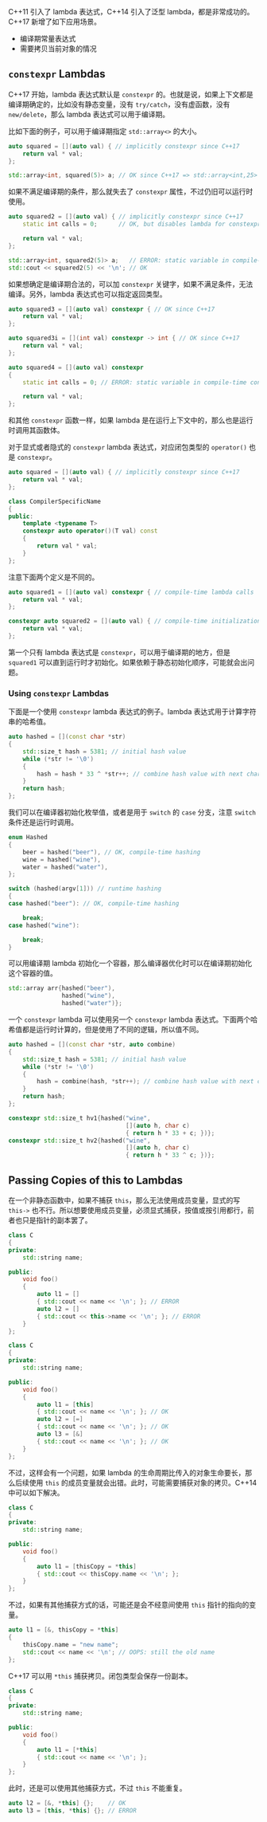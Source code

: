 C++11 引入了 lambda 表达式，C++14 引入了泛型 lambda，都是非常成功的。C++17 新增了如下应用场景。

* 编译期常量表达式
* 需要拷贝当前对象的情况

## `constexpr` Lambdas
C++17 开始，lambda 表达式默认是 `constexpr` 的。也就是说，如果上下文都是编译期确定的，比如没有静态变量，没有 `try/catch`，没有虚函数，没有 `new/delete`，那么 lambda 表达式可以用于编译期。

比如下面的例子，可以用于编译期指定 `std::array<>` 的大小。
```cpp
auto squared = [](auto val) { // implicitly constexpr since C++17
    return val * val;
};

std::array<int, squared(5)> a; // OK since C++17 => std::array<int,25>
```
如果不满足编译期的条件，那么就失去了 `constexpr` 属性，不过仍旧可以运行时使用。
```cpp
auto squared2 = [](auto val) { // implicitly constexpr since C++17
    static int calls = 0;      // OK, but disables lambda for constexpr contexts

    return val * val;
};

std::array<int, squared2(5)> a;   // ERROR: static variable in compile-time context
std::cout << squared2(5) << '\n'; // OK
```
如果想确定是编译期合法的，可以加 `constexpr` 关键字，如果不满足条件，无法编译。另外，lambda 表达式也可以指定返回类型。
```cpp
auto squared3 = [](auto val) constexpr { // OK since C++17
    return val * val;
};

auto squared3i = [](int val) constexpr -> int { // OK since C++17
    return val * val;
};

auto squared4 = [](auto val) constexpr
{
    static int calls = 0; // ERROR: static variable in compile-time context

    return val * val;
};
```
和其他 `constexpr` 函数一样，如果 lambda 是在运行上下文中的，那么也是运行时调用其函数体。

对于显式或者隐式的 `constexpr` lambda 表达式，对应闭包类型的 `operator()` 也是 `constexpr`。
```cpp
auto squared = [](auto val) { // implicitly constexpr since C++17
    return val * val;
};

class CompilerSpecificName
{
public:
    template <typename T>
    constexpr auto operator()(T val) const
    {
        return val * val;
    }
};
```
注意下面两个定义是不同的。
```cpp
auto squared1 = [](auto val) constexpr { // compile-time lambda calls
    return val * val;
};

constexpr auto squared2 = [](auto val) { // compile-time initialization
    return val * val;
};
```
第一个只有 lambda 表达式是 `constexpr`，可以用于编译期的地方，但是 `squared1` 可以直到运行时才初始化。如果依赖于静态初始化顺序，可能就会出问题。

### Using `constexpr` Lambdas
下面是一个使用 `constexpr` lambda 表达式的例子。lambda 表达式用于计算字符串的哈希值。
```cpp
auto hashed = [](const char *str)
{
    std::size_t hash = 5381; // initial hash value
    while (*str != '\0')
    {
        hash = hash * 33 ^ *str++; // combine hash value with next character
    }
    return hash;
};
```
我们可以在编译器初始化枚举值，或者是用于 `switch` 的 `case` 分支，注意 `switch` 条件还是运行时调用。
```cpp
enum Hashed
{
    beer = hashed("beer"), // OK, compile-time hashing
    wine = hashed("wine"),
    water = hashed("water"),
};

switch (hashed(argv[1])) // runtime hashing
{
case hashed("beer"): // OK, compile-time hashing

    break;
case hashed("wine"):

    break;
}
```
可以用编译期 lambda 初始化一个容器，那么编译器优化时可以在编译期初始化这个容器的值。
```cpp
std::array arr{hashed("beer"),
               hashed("wine"),
               hashed("water")};
```
一个 `constexpr` lambda 可以使用另一个 `constexpr` lambda 表达式。下面两个哈希值都是运行时计算的，但是使用了不同的逻辑，所以值不同。
```cpp
auto hashed = [](const char *str, auto combine)
{
    std::size_t hash = 5381; // initial hash value
    while (*str != '\0')
    {
        hash = combine(hash, *str++); // combine hash value with next character
    }
    return hash;
};

constexpr std::size_t hv1{hashed("wine",
                                 [](auto h, char c)
                                 { return h * 33 + c; })};
constexpr std::size_t hv2{hashed("wine",
                                 [](auto h, char c)
                                 { return h * 33 ^ c; })};
```

## Passing Copies of this to Lambdas
在一个非静态函数中，如果不捕获 `this`，那么无法使用成员变量，显式的写 `this->` 也不行。所以想要使用成员变量，必须显式捕获，按值或按引用都行，前者也只是指针的副本罢了。
```cpp
class C
{
private:
    std::string name;

public:
    void foo()
    {
        auto l1 = []
        { std::cout << name << '\n'; }; // ERROR
        auto l2 = []
        { std::cout << this->name << '\n'; }; // ERROR
    }
};

class C
{
private:
    std::string name;

public:
    void foo()
    {
        auto l1 = [this]
        { std::cout << name << '\n'; }; // OK
        auto l2 = [=]
        { std::cout << name << '\n'; }; // OK
        auto l3 = [&]
        { std::cout << name << '\n'; }; // OK
    }
};
```
不过，这样会有一个问题，如果 lambda 的生命周期比传入的对象生命要长，那么后续使用 `this` 的成员变量就会出错。此时，可能需要捕获对象的拷贝。C++14 中可以如下解决。
```cpp
class C
{
private:
    std::string name;

public:
    void foo()
    {
        auto l1 = [thisCopy = *this]
        { std::cout << thisCopy.name << '\n'; };
    }
};
```
不过，如果有其他捕获方式的话，可能还是会不经意间使用 `this` 指针的指向的变量。
```cpp
auto l1 = [&, thisCopy = *this]
{
    thisCopy.name = "new name";
    std::cout << name << '\n'; // OOPS: still the old name
};
```
C++17 可以用 `*this` 捕获拷贝。闭包类型会保存一份副本。
```cpp
class C
{
private:
    std::string name;

public:
    void foo()
    {
        auto l1 = [*this]
        { std::cout << name << '\n'; };
    }
};
```
此时，还是可以使用其他捕获方式，不过 `this` 不能重复。
```cpp
auto l2 = [&, *this] {};    // OK
auto l3 = [this, *this] {}; // ERROR
```

